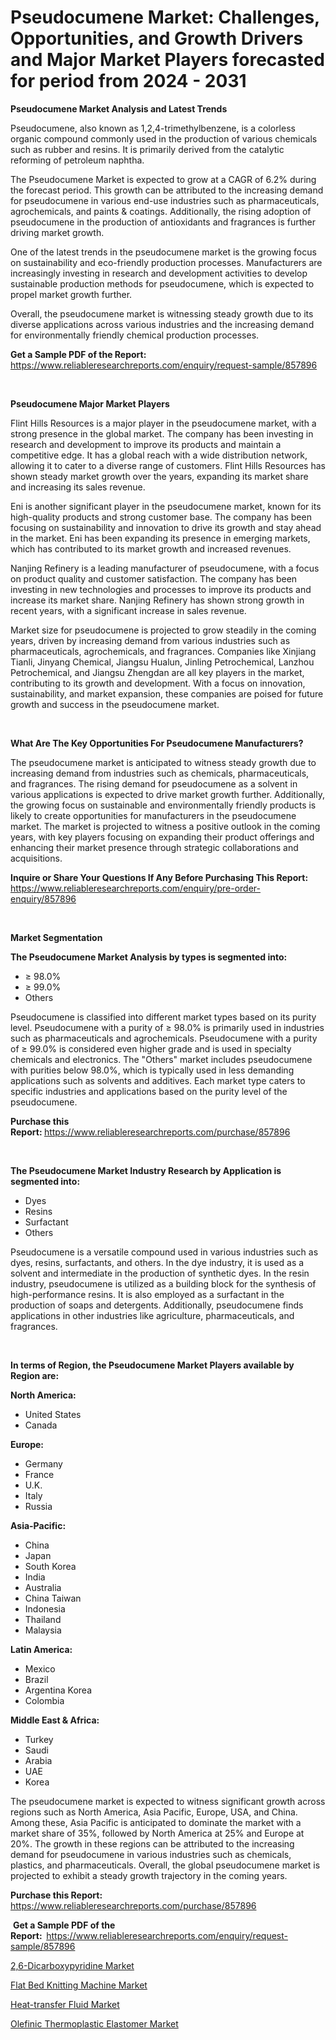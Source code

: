 <p><h1>Pseudocumene Market: Challenges, Opportunities, and Growth Drivers and Major Market Players forecasted for period from 2024 - 2031</h1></p><p><strong>Pseudocumene Market Analysis and Latest Trends</strong></p>
<p><p>Pseudocumene, also known as 1,2,4-trimethylbenzene, is a colorless organic compound commonly used in the production of various chemicals such as rubber and resins. It is primarily derived from the catalytic reforming of petroleum naphtha.</p><p>The Pseudocumene Market is expected to grow at a CAGR of 6.2% during the forecast period. This growth can be attributed to the increasing demand for pseudocumene in various end-use industries such as pharmaceuticals, agrochemicals, and paints & coatings. Additionally, the rising adoption of pseudocumene in the production of antioxidants and fragrances is further driving market growth.</p><p>One of the latest trends in the pseudocumene market is the growing focus on sustainability and eco-friendly production processes. Manufacturers are increasingly investing in research and development activities to develop sustainable production methods for pseudocumene, which is expected to propel market growth further.</p><p>Overall, the pseudocumene market is witnessing steady growth due to its diverse applications across various industries and the increasing demand for environmentally friendly chemical production processes.</p></p>
<p><strong>Get a Sample PDF of the Report:&nbsp;</strong> <a href="https://www.reliableresearchreports.com/enquiry/request-sample/857896">https://www.reliableresearchreports.com/enquiry/request-sample/857896</a></p>
<p>&nbsp;</p>
<p><strong>Pseudocumene Major Market Players</strong></p>
<p><p>Flint Hills Resources is a major player in the pseudocumene market, with a strong presence in the global market. The company has been investing in research and development to improve its products and maintain a competitive edge. It has a global reach with a wide distribution network, allowing it to cater to a diverse range of customers. Flint Hills Resources has shown steady market growth over the years, expanding its market share and increasing its sales revenue.</p><p>Eni is another significant player in the pseudocumene market, known for its high-quality products and strong customer base. The company has been focusing on sustainability and innovation to drive its growth and stay ahead in the market. Eni has been expanding its presence in emerging markets, which has contributed to its market growth and increased revenues.</p><p>Nanjing Refinery is a leading manufacturer of pseudocumene, with a focus on product quality and customer satisfaction. The company has been investing in new technologies and processes to improve its products and increase its market share. Nanjing Refinery has shown strong growth in recent years, with a significant increase in sales revenue.</p><p>Market size for pseudocumene is projected to grow steadily in the coming years, driven by increasing demand from various industries such as pharmaceuticals, agrochemicals, and fragrances. Companies like Xinjiang Tianli, Jinyang Chemical, Jiangsu Hualun, Jinling Petrochemical, Lanzhou Petrochemical, and Jiangsu Zhengdan are all key players in the market, contributing to its growth and development. With a focus on innovation, sustainability, and market expansion, these companies are poised for future growth and success in the pseudocumene market.</p></p>
<p>&nbsp;</p>
<p><strong>What Are The Key Opportunities For Pseudocumene Manufacturers?</strong></p>
<p><p>The pseudocumene market is anticipated to witness steady growth due to increasing demand from industries such as chemicals, pharmaceuticals, and fragrances. The rising demand for pseudocumene as a solvent in various applications is expected to drive market growth further. Additionally, the growing focus on sustainable and environmentally friendly products is likely to create opportunities for manufacturers in the pseudocumene market. The market is projected to witness a positive outlook in the coming years, with key players focusing on expanding their product offerings and enhancing their market presence through strategic collaborations and acquisitions.</p></p>
<p><strong>Inquire or Share Your Questions If Any Before Purchasing This Report:</strong> <a href="https://www.reliableresearchreports.com/enquiry/pre-order-enquiry/857896">https://www.reliableresearchreports.com/enquiry/pre-order-enquiry/857896</a></p>
<p>&nbsp;</p>
<p><strong>Market Segmentation</strong></p>
<p><strong>The Pseudocumene Market Analysis by types is segmented into:</strong></p>
<p><ul><li>≥ 98.0%</li><li>≥ 99.0%</li><li>Others</li></ul></p>
<p><p>Pseudocumene is classified into different market types based on its purity level. Pseudocumene with a purity of ≥ 98.0% is primarily used in industries such as pharmaceuticals and agrochemicals. Pseudocumene with a purity of ≥ 99.0% is considered even higher grade and is used in specialty chemicals and electronics. The "Others" market includes pseudocumene with purities below 98.0%, which is typically used in less demanding applications such as solvents and additives. Each market type caters to specific industries and applications based on the purity level of the pseudocumene.</p></p>
<p><strong>Purchase this Report:&nbsp;</strong><a href="https://www.reliableresearchreports.com/purchase/857896">https://www.reliableresearchreports.com/purchase/857896</a></p>
<p>&nbsp;</p>
<p><strong>The Pseudocumene Market Industry Research by Application is segmented into:</strong></p>
<p><ul><li>Dyes</li><li>Resins</li><li>Surfactant</li><li>Others</li></ul></p>
<p><p>Pseudocumene is a versatile compound used in various industries such as dyes, resins, surfactants, and others. In the dye industry, it is used as a solvent and intermediate in the production of synthetic dyes. In the resin industry, pseudocumene is utilized as a building block for the synthesis of high-performance resins. It is also employed as a surfactant in the production of soaps and detergents. Additionally, pseudocumene finds applications in other industries like agriculture, pharmaceuticals, and fragrances.</p></p>
<p>&nbsp;</p>
<p><strong>In terms of Region, the Pseudocumene Market Players available by Region are:</strong></p>
<p>
    <p> <strong> North America: </strong>
        <ul>
            <li>United States</li>
            <li>Canada</li>
        </ul>
        </p> 
    <p> <strong> Europe: </strong>
        <ul>
            <li>Germany</li>
            <li>France</li>
            <li>U.K.</li>
            <li>Italy</li>
            <li>Russia</li>
        </ul>
        </p> 
    <p> <strong> Asia-Pacific: </strong>
        <ul>
            <li>China</li>
            <li>Japan</li>
            <li>South Korea</li>
            <li>India</li>
            <li>Australia</li>
            <li>China Taiwan</li>
            <li>Indonesia</li>
            <li>Thailand</li>
            <li>Malaysia</li>
        </ul>
        </p> 
    <p> <strong> Latin America: </strong>
        <ul>
            <li>Mexico</li>
            <li>Brazil</li>
            <li>Argentina Korea</li>
            <li>Colombia</li>
        </ul>
        </p> 
    <p> <strong> Middle East & Africa: </strong>
        <ul>
            <li>Turkey</li>
            <li>Saudi</li>
            <li>Arabia</li>
            <li>UAE</li>
            <li>Korea</li>
        </ul>
    </p>
    </p>
<p><p>The pseudocumene market is expected to witness significant growth across regions such as North America, Asia Pacific, Europe, USA, and China. Among these, Asia Pacific is anticipated to dominate the market with a market share of 35%, followed by North America at 25% and Europe at 20%. The growth in these regions can be attributed to the increasing demand for pseudocumene in various industries such as chemicals, plastics, and pharmaceuticals. Overall, the global pseudocumene market is projected to exhibit a steady growth trajectory in the coming years.</p></p>
<p><strong>Purchase this Report: </strong><a href="https://www.reliableresearchreports.com/purchase/857896">https://www.reliableresearchreports.com/purchase/857896</a></p>
<p>&nbsp;<strong>Get a Sample PDF of the Report:&nbsp;&nbsp;</strong><a href="https://www.reliableresearchreports.com/enquiry/request-sample/857896">https://www.reliableresearchreports.com/enquiry/request-sample/857896</a></p>
<p><strong></strong></p>
<p><p><a href="https://view.publitas.com/reportprime-1/26-dicarboxypyridine-market-centers-on-aspects-such-as-market-growth-market-share-market-opportunity-and-projected-forecasts-spanning-from-2023-to-2030/">2,6-Dicarboxypyridine Market</a></p><p><a href="https://natural-crush-b99.notion.site/Flat-Bed-Knitting-Machine-Market-Growth-Market-Trends-COVID-19-Impact-and-Forecasts-for-period-fr-d3356e9a60204cc8b28105d53bb20fdf">Flat Bed Knitting Machine Market</a></p><p><a href="https://view.publitas.com/reportprime-1/heat-transfer-fluid-market-size-share-trends-analysis-report-by-material-by-type-by-end-user-by-region-and-segment-forecasts-2023-2030/">Heat-transfer Fluid Market</a></p><p><a href="https://view.publitas.com/reportprime-1/olefinic-thermoplastic-elastomer-market-research-report-forecasted-for-period-from-2023-2030-by-market-type-market-application-and-region/">Olefinic Thermoplastic Elastomer Market</a></p></p>